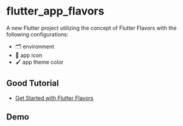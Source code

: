 # flutter_app_flavors

A new Flutter project utilizing the concept of Flutter Flavors with the following configurations:
 - 🗂 environment
 - 📮 app icon
 - 🖌 app theme color

## Good Tutorial
- [Get Started with Flutter Flavors](https://flutterguide.com/flutter-flavor-separating-build-environments-in-flutter-apps/)

## Demo


